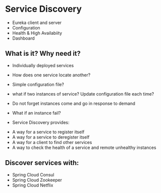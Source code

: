 # Service Discovery

- Eureka client and server
- Configuration
- Health & High Availabiity
- Dashboard

## What is it? Why need it?

- Individually deployed services
- How does one service locate another?
- Simple configuration file?
- what if two instances of service? Update configuration file each time?
- Do not forget instances come and go in response to demand
- What if an instance fail?

- Service Discovery provides:

* A way for a service to register itself
* A way for a service to deregister itself
* A way for a client to find other services
* A way to check the health of a service and remote unhealthy instances

## Discover services with:

- Spring Cloud Consul
- Spring Cloud Zookeeper
- Spring Cloud Netflix
